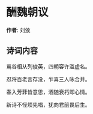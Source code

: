 # 酬魏朝议

**作者**: 刘攽

## 诗词内容

鶑谷相从列俊英，四朝容许滥虚名。

忍将百老言存没，乍喜三人咏合并。

春入芳菲皆意思，酒随衰朽即心情。

新诗不怪烦先唱，犹向君前畏后生。

